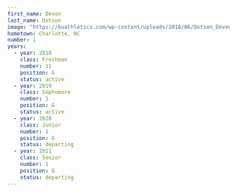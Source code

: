 ```yaml
---
first_name: Devon
last_name: Dotson
image: "https://kuathletics.com/wp-content/uploads/2018/06/Dotson_Devon_06252018-1024x853.jpg"
hometown: Charlotte, NC
number: 1
years:
  - year: 2018
    class: Freshman
    number: 11
    position: G
    status: active
  - year: 2019
    class: Sophomore
    number: 1
    position: G
    status: active
  - year: 2020
    class: Junior
    number: 1
    position: G
    status: departing
  - year: 2021
    class: Senior
    number: 1
    position: G
    status: departing
---
```

